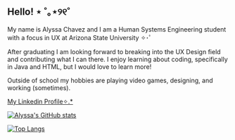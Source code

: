 ## Hello! ⋆ ˚｡⋆୨୧˚
My name is Alyssa Chavez and I am a Human Systems Engineering student with a focus in UX at Arizona State University ✧･ﾟ

After graduating I am looking forward to breaking into the UX Design field and contributing what I can there. I enjoy learning about coding, specifically in Java and HTML, but I would love to learn more!

Outside of school my hobbies are playing video games, designing, and working (sometimes). 

[My Linkedin Profile✧.*](https://www.linkedin.com/in/alyssa-chavez-b9714229b/)

[![Alyssa's GitHub stats](https://github-readme-stats.vercel.app/api?username=alyssa0715)](https://github.com/alyssa0715/github-readme-stats)

[![Top Langs](https://github-readme-stats.vercel.app/api/top-langs/?username=alyssa0715&layout=donut)](https://github.com/alyssa0715/github-readme-stats)
<!--
**alyssa0715/alyssa0715** is a ✨ _special_ ✨ repository because its `README.md` (this file) appears on your GitHub profile.

Here are some ideas to get you started:

- 🔭 I’m currently working on ...
- 🌱 I’m currently learning ...
- 👯 I’m looking to collaborate on ...
- 🤔 I’m looking for help with ...
- 💬 Ask me about ...
- 📫 How to reach me: ...
- 😄 Pronouns: ...
- ⚡ Fun fact: ...
-->
